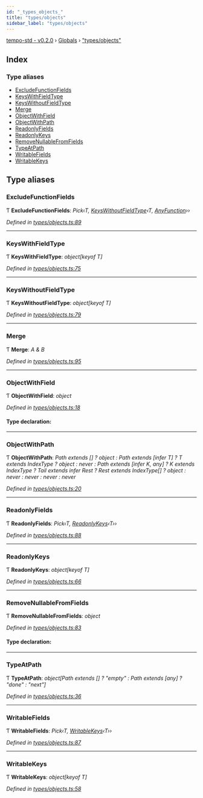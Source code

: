 ```yaml
---
id: "_types_objects_"
title: "types/objects"
sidebar_label: "types/objects"
---
```


[tempo-std - v0.2.0](../index.md) › [Globals](../globals.md) › ["types/objects"](_types_objects_.md)

## Index

### Type aliases

* [ExcludeFunctionFields](_types_objects_.md#excludefunctionfields)
* [KeysWithFieldType](_types_objects_.md#keyswithfieldtype)
* [KeysWithoutFieldType](_types_objects_.md#keyswithoutfieldtype)
* [Merge](_types_objects_.md#merge)
* [ObjectWithField](_types_objects_.md#objectwithfield)
* [ObjectWithPath](_types_objects_.md#objectwithpath)
* [ReadonlyFields](_types_objects_.md#readonlyfields)
* [ReadonlyKeys](_types_objects_.md#readonlykeys)
* [RemoveNullableFromFields](_types_objects_.md#removenullablefromfields)
* [TypeAtPath](_types_objects_.md#typeatpath)
* [WritableFields](_types_objects_.md#writablefields)
* [WritableKeys](_types_objects_.md#writablekeys)

## Type aliases

###  ExcludeFunctionFields

Ƭ **ExcludeFunctionFields**: *Pick‹T, [KeysWithoutFieldType](_types_objects_.md#keyswithoutfieldtype)‹T, [AnyFunction](_types_functions_.md#anyfunction)››*

*Defined in [types/objects.ts:89](https://github.com/fponticelli/tempo/blob/4a30d82/std/src/types/objects.ts#L89)*

___

###  KeysWithFieldType

Ƭ **KeysWithFieldType**: *object[keyof T]*

*Defined in [types/objects.ts:75](https://github.com/fponticelli/tempo/blob/4a30d82/std/src/types/objects.ts#L75)*

___

###  KeysWithoutFieldType

Ƭ **KeysWithoutFieldType**: *object[keyof T]*

*Defined in [types/objects.ts:79](https://github.com/fponticelli/tempo/blob/4a30d82/std/src/types/objects.ts#L79)*

___

###  Merge

Ƭ **Merge**: *A & B*

*Defined in [types/objects.ts:95](https://github.com/fponticelli/tempo/blob/4a30d82/std/src/types/objects.ts#L95)*

___

###  ObjectWithField

Ƭ **ObjectWithField**: *object*

*Defined in [types/objects.ts:18](https://github.com/fponticelli/tempo/blob/4a30d82/std/src/types/objects.ts#L18)*

#### Type declaration:

___

###  ObjectWithPath

Ƭ **ObjectWithPath**: *Path extends [] ? object : Path extends [infer T] ? T extends IndexType ? object : never : Path extends [infer K, any] ? K extends IndexType ? Tail<Path> extends infer Rest ? Rest extends IndexType[] ? object : never : never : never : never*

*Defined in [types/objects.ts:20](https://github.com/fponticelli/tempo/blob/4a30d82/std/src/types/objects.ts#L20)*

___

###  ReadonlyFields

Ƭ **ReadonlyFields**: *Pick‹T, [ReadonlyKeys](_types_objects_.md#readonlykeys)‹T››*

*Defined in [types/objects.ts:88](https://github.com/fponticelli/tempo/blob/4a30d82/std/src/types/objects.ts#L88)*

___

###  ReadonlyKeys

Ƭ **ReadonlyKeys**: *object[keyof T]*

*Defined in [types/objects.ts:66](https://github.com/fponticelli/tempo/blob/4a30d82/std/src/types/objects.ts#L66)*

___

###  RemoveNullableFromFields

Ƭ **RemoveNullableFromFields**: *object*

*Defined in [types/objects.ts:83](https://github.com/fponticelli/tempo/blob/4a30d82/std/src/types/objects.ts#L83)*

#### Type declaration:

___

###  TypeAtPath

Ƭ **TypeAtPath**: *object[Path extends [] ? "empty" : Path extends [any] ? "done" : "next"]*

*Defined in [types/objects.ts:36](https://github.com/fponticelli/tempo/blob/4a30d82/std/src/types/objects.ts#L36)*

___

###  WritableFields

Ƭ **WritableFields**: *Pick‹T, [WritableKeys](_types_objects_.md#writablekeys)‹T››*

*Defined in [types/objects.ts:87](https://github.com/fponticelli/tempo/blob/4a30d82/std/src/types/objects.ts#L87)*

___

###  WritableKeys

Ƭ **WritableKeys**: *object[keyof T]*

*Defined in [types/objects.ts:58](https://github.com/fponticelli/tempo/blob/4a30d82/std/src/types/objects.ts#L58)*
